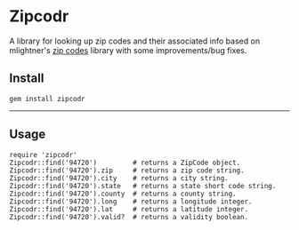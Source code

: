 Zipcodr
=======
A library for looking up zip codes and their associated info based on mlightner's [zip codes](https://github.com/mlightner/zip_codes) library with some improvements/bug fixes.

Install
-------
 `gem install zipcodr`

---

Usage
-----
  `require 'zipcodr'`  
  `Zipcodr::find('94720')         # returns a ZipCode object.`  
  `Zipcodr::find('94720').zip     # returns a zip code string.`  
  `Zipcodr::find('94720').city    # returns a city string.`  
  `Zipcodr::find('94720').state   # returns a state short code string.`  
  `Zipcodr::find('94720').county  # returns a county string.`  
  `Zipcodr::find('94720').long    # returns a longitude integer.`  
  `Zipcodr::find('94720').lat     # returns a latitude integer.`  
  `Zipcodr::find('94720').valid?  # returns a validity boolean.`
